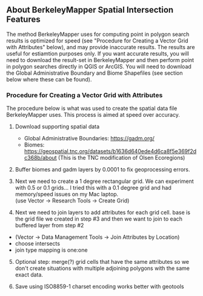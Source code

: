 ## About BerkeleyMapper Spatial Intersection Features
The method BerkeleyMapper uses for computing point in polygon search results is optimized for speed (see "Procedure for Creating a Vector Grid with Attributes" below), and may provide inaccurate results.  The results are useful for estiamtion purposes only.  If you want accurate results, you will need to download the result-set in BerkeleyMapper and then perform point in polygon searches directly in QGIS or ArcGIS.  You will need to download the Global Administrative Boundary and Biome Shapefiles (see section below where these can be found).

### Procedure for Creating a Vector Grid with Attributes 
The procedure below is what was used to create the spatial data file BerkeleyMapper uses.  This process is aimed at speed over accuracy.  

1. Download supporting spatial data
   * Global Administrative Boundaries: https://gadm.org/ 
   * Biomes: https://geospatial.tnc.org/datasets/b1636d640ede4d6ca8f5e369f2dc368b/about (This is the TNC modification of Olsen Ecoregions)
  
2. Buffer biomes and gadm layers by 0.0001 to fix geoprocessing errors. 

3. Next we need to create a 1 degree rectangular grid.  We can experiment with 0.5 or 0.1 grids... I tried this with a 0.1 degree grid and had memory/speed issues on my Mac laptop.  
(use Vector -> Research Tools -> Create Grid)

4. Next we need to join layers to add attributes for each grid cell.
base is the grid file we created in step #3 and then we want to join to each buffered layer from step #2
  * (Vector -> Data Management Tools -> Join Attributes by Location)
  * choose intersects
  * join type mapping is one:one

5. Optional step: merge(?) grid cells that have the same attributes so we don't create situations with multiple adjoining polygons with the same exact data.
   
6. Save using ISO8859-1 charset encoding works better with geotools
